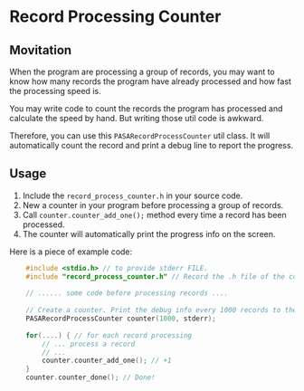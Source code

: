 # Record Processing Counter
## Movitation
When the program are processing a group of records, you may want to know how many records the program have already processed and how fast the processing speed is.

You may write code to count the records the program has processed and calculate the speed by hand. But writing those util code is awkward.

Therefore, you can use this `PASARecordProcessCounter` util class. It will automatically count the record and print a debug line to report the progress.

## Usage
1. Include the `record_process_counter.h` in your source code.
2. New a counter in your program before processing a group of records.
3. Call `counter.counter_add_one();` method every time a record has been processed.
4. The counter will automatically print the progress info on the screen.

Here is a piece of example code:
    
```cpp
    #include <stdio.h> // to provide stderr FILE.
    #include "record_process_counter.h" // Record the .h file of the counter
    
    // ...... some code before processing records ....
    
    // Create a counter. Print the debug info every 1000 records to the stderr.
    PASARecordProcessCounter counter(1000, stderr); 
    
    for(....) { // for each record processing
        // ... process a record
        // ...
        counter.counter_add_one(); // +1
    }
    counter.counter_done(); // Done!
        
```